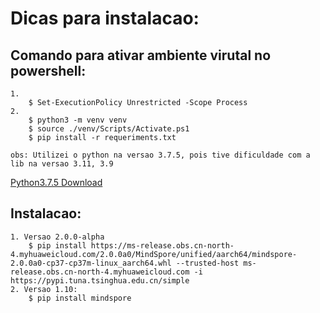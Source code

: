 # Dicas para instalacao:
 ## Comando para ativar ambiente virutal no powershell:
    1. 
        $ Set-ExecutionPolicy Unrestricted -Scope Process
    2.  
        $ python3 -m venv venv
        $ source ./venv/Scripts/Activate.ps1
        $ pip install -r requeriments.txt 

    obs: Utilizei o python na versao 3.7.5, pois tive dificuldade com a lib na versao 3.11, 3.9

[Python3.7.5 Download](https://www.python.org/downloads/release/python-375/)

 ## Instalacao:
    1. Versao 2.0.0-alpha
        $ pip install https://ms-release.obs.cn-north-4.myhuaweicloud.com/2.0.0a0/MindSpore/unified/aarch64/mindspore-2.0.0a0-cp37-cp37m-linux_aarch64.whl --trusted-host ms-    release.obs.cn-north-4.myhuaweicloud.com -i https://pypi.tuna.tsinghua.edu.cn/simple
    2. Versao 1.10:
        $ pip install mindspore
